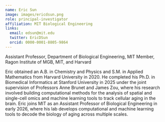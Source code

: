 ```yaml
---
name: Eric Sun
image: images/ericdsun.png
role: principal-investigator
affiliation: MIT Biological Engineering
links:
  email: edsun@mit.edu
  twitter: EricDSun
  orcid: 0000-0001-8805-9864
---
```

Assistant Professor, Department of Biological Engineering, MIT
Member, Ragon Institute of MGB, MIT, and Harvard


Eric obtained an A.B. in Chemistry and Physics and S.M. in Applied Mathematics from Harvard University in 2020. He completed his Ph.D. in Biomedical Informatics at Stanford University in 2025 under the joint supervision of Professors Anne Brunet and James Zou, where his research involved building computational methods for the analysis of spatial and single-cell omics and machine learning tools to track cellular aging in the brain. Eric joins MIT as an Assistant Professor of Biological Engineering in early 2026, where his lab develops computational and machine learning tools to decode the biology of aging across multiple scales.
